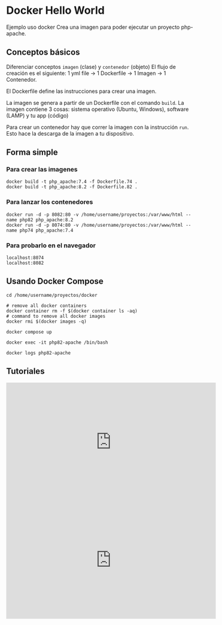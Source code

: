 # Docker Hello World

Ejemplo uso docker
Crea una imagen para poder ejecutar un proyecto php-apache.

## Conceptos básicos

Diferenciar conceptos `imagen` (clase) y `contenedor` (objeto)
El flujo de creación es el siguiente: 1 yml file -> 1 Dockerfile -> 1 Imagen -> 1 Contenedor.

El Dockerfile define las instrucciones para crear una imagen.

La imagen se genera a partir de un Dockerfile con el comando `build`. La imagen contiene 3 cosas: sistema operativo (Ubuntu, Windows), software (LAMP) y tu app (código)

Para crear un contenedor hay que correr la imagen con la instrucción `run`. Esto hace la descarga de la imagen a tu dispositivo.

## Forma simple

### Para crear las imagenes

``` shell
docker build -t php_apache:7.4 -f Dockerfile.74 .
docker build -t php_apache:8.2 -f Dockerfile.82 .
```

### Para lanzar los contenedores

``` shell
docker run -d -p 8082:80 -v /home/username/proyectos:/var/www/html --name php82 php_apache:8.2
docker run -d -p 8074:80 -v /home/username/proyectos:/var/www/html --name php74 php_apache:7.4
```

### Para probarlo en el navegador

``` shell
localhost:8074
localhost:8082
```

## Usando Docker Compose

``` shell
cd /home/username/proyectos/docker

# remove all docker containers  
docker container rm -f $(docker container ls -aq)
# command to remove all docker images  
docker rmi $(docker images -q)

docker compose up

docker exec -it php82-apache /bin/bash

docker logs php82-apache
```

## Tutoriales

<iframe width="560" height="315" src="https://www.youtube.com/embed/CV_Uf3Dq-EU" title="YouTube video player" frameborder="0" allow="accelerometer; autoplay; clipboard-write; encrypted-media; gyroscope; picture-in-picture; web-share" allowfullscreen></iframe>

<iframe width="560" height="315" src="https://www.youtube.com/embed/6idFknRIOp4" title="YouTube video player" frameborder="0" allow="accelerometer; autoplay; clipboard-write; encrypted-media; gyroscope; picture-in-picture; web-share" allowfullscreen></iframe>
